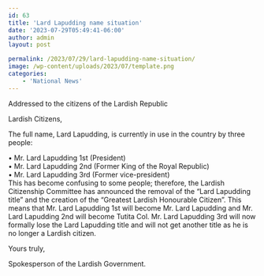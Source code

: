 ```yaml
---
id: 63
title: 'Lard Lapudding name situation'
date: '2023-07-29T05:49:41-06:00'
author: admin
layout: post

permalink: /2023/07/29/lard-lapudding-name-situation/
image: /wp-content/uploads/2023/07/template.png
categories:
    - 'National News'
---
```


Addressed to the citizens of the Lardish Republic

Lardish Citizens,

The full name, Lard Lapudding, is currently in use in the country by three people:

<div class="s4"><span class="s3">• </span>Mr. Lard Lapudding 1st (President)</div><div class="s4"><span class="s3">• </span>Mr. Lard Lapudding 2nd (Former King of the Royal Republic)</div><div class="s4"><span class="s3">• </span>Mr. Lard Lapudding 3rd (Former vice-president)</div>This has become confusing to some people; therefore, the Lardish Citizenship Committee has announced the removal of the “Lard Lapudding title” and the creation of the “Greatest Lardish Honourable Citizen”. This means that Mr. Lard Lapudding 1st will become Mr. Lard Lapudding and Mr. Lard Lapudding 2nd will become Tutita Col. Mr. Lard Lapudding 3rd will now formally lose the Lard Lapudding title and will not get another title as he is no longer a Lardish citizen.

Yours truly,

Spokesperson of the Lardish Government.